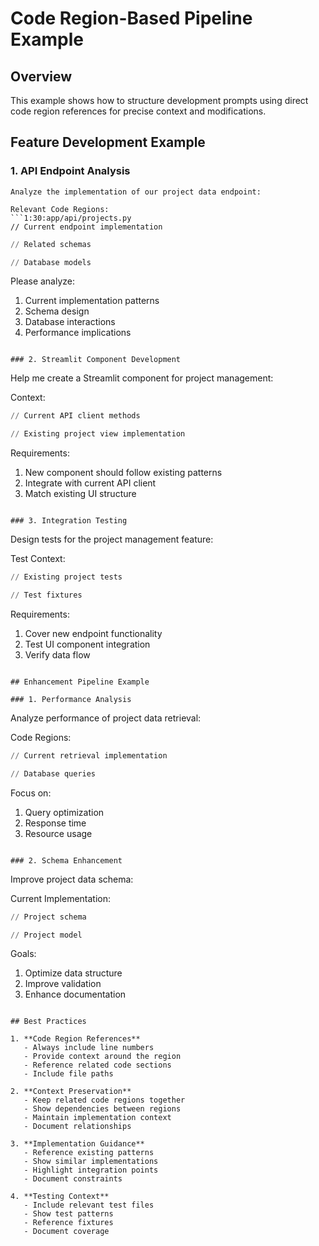 # Code Region-Based Pipeline Example

## Overview
This example shows how to structure development prompts using direct code region references for precise context and modifications.

## Feature Development Example

### 1. API Endpoint Analysis
```
Analyze the implementation of our project data endpoint:

Relevant Code Regions:
```1:30:app/api/projects.py
// Current endpoint implementation
```

```15:45:app/schemas.py
// Related schemas
```

```10:25:app/models.py
// Database models
```

Please analyze:
1. Current implementation patterns
2. Schema design
3. Database interactions
4. Performance implications
```

### 2. Streamlit Component Development
```
Help me create a Streamlit component for project management:

Context:
```5:50:admin_ui/api_client.py
// Current API client methods
```

```20:60:admin_ui/views/projects.py
// Existing project view implementation
```

Requirements:
1. New component should follow existing patterns
2. Integrate with current API client
3. Match existing UI structure
```

### 3. Integration Testing
```
Design tests for the project management feature:

Test Context:
```1:40:tests/api/test_projects.py
// Existing project tests
```

```15:35:tests/conftest.py
// Test fixtures
```

Requirements:
1. Cover new endpoint functionality
2. Test UI component integration
3. Verify data flow
```

## Enhancement Pipeline Example

### 1. Performance Analysis
```
Analyze performance of project data retrieval:

Code Regions:
```25:75:app/api/projects.py
// Current retrieval implementation
```

```30:50:app/models.py
// Database queries
```

Focus on:
1. Query optimization
2. Response time
3. Resource usage
```

### 2. Schema Enhancement
```
Improve project data schema:

Current Implementation:
```10:40:app/schemas.py
// Project schema
```

```5:25:app/models.py
// Project model
```

Goals:
1. Optimize data structure
2. Improve validation
3. Enhance documentation
```

## Best Practices

1. **Code Region References**
   - Always include line numbers
   - Provide context around the region
   - Reference related code sections
   - Include file paths

2. **Context Preservation**
   - Keep related code regions together
   - Show dependencies between regions
   - Maintain implementation context
   - Document relationships

3. **Implementation Guidance**
   - Reference existing patterns
   - Show similar implementations
   - Highlight integration points
   - Document constraints

4. **Testing Context**
   - Include relevant test files
   - Show test patterns
   - Reference fixtures
   - Document coverage 